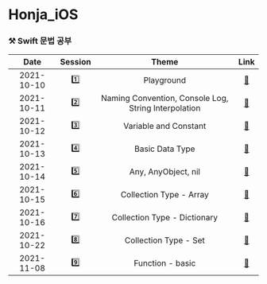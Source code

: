 # Honja_iOS
### ⚒ Swift 문법 공부


|    Date    | Session |                        Theme                         |                             Link                             |
| :--------: | :-----: | :--------------------------------------------------: | :----------------------------------------------------------: |
| 2021-10-10 |    1️⃣    |                      Playground                      |     [🔗](https://velog.io/@mindyeoi/iOSSwift-Playground)      |
| 2021-10-11 |    2️⃣    | Naming Convention, Console Log, String Interpolation | [🔗](https://velog.io/@mindyeoi/iOSSwift-%EB%84%A4%EC%9D%B4%EB%B0%8D-%EC%BB%A8%EB%B2%A4%EC%85%98%EC%BD%98%EC%86%94-%EB%A1%9C%EA%B7%B8%EB%AC%B8%EC%9E%90%EC%97%B4-%EB%B3%B4%EA%B0%84%EB%B2%95) |
| 2021-10-12 |    3️⃣    |                Variable and Constant                 | [🔗](https://velog.io/@mindyeoi/iOSSwift-%EB%B3%80%EC%88%98%EC%99%80-%EC%83%81%EC%88%98Type-Annotation) |
| 2021-10-13 |    4️⃣    |                   Basic Data Type                    | [🔗](https://velog.io/@mindyeoi/iOSSwift-%EA%B8%B0%EB%B3%B8-%EB%8D%B0%EC%9D%B4%ED%84%B0-%ED%83%80%EC%9E%85) |
| 2021-10-14 |    5️⃣    |                 Any, AnyObject, nil                  | [🔗](https://velog.io/@mindyeoi/Swift-%ED%8A%B9%EC%9D%B4%ED%95%9C-%EB%8D%B0%EC%9D%B4%ED%84%B0-%ED%83%80%EC%9E%85-Any-AnyObject-nil) |
| 2021-10-15 |    6️⃣    |               Collection Type - Array                | [🔗](https://velog.io/@mindyeoi/Swift-%EC%BD%9C%EB%A0%89%EC%85%98-%ED%83%80%EC%9E%85-Array-Dictionary-Set) |
| 2021-10-16 |    7️⃣    |             Collection Type - Dictionary             | [🔗](https://velog.io/@mindyeoi/Swift-Collection-Type-Dictionary) |
| 2021-10-22 |    8️⃣    |                Collection Type - Set                 |  [🔗](https://velog.io/@mindyeoi/Swift-Collection-Type-Set)   |
| 2021-11-08 |    9️⃣    |  Function - basic | [🔗](https://velog.io/@mindyeoi/Swift-%ED%95%A8%EC%88%98-Basic)|
